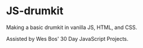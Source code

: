 # JS-drumkit
Making a basic drumkit in vanilla JS, HTML, and CSS.


Assisted by Wes Bos' 30 Day JavaScript Projects.